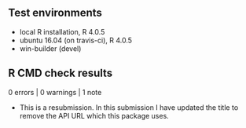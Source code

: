 ## Test environments
* local R installation, R 4.0.5
* ubuntu 16.04 (on travis-ci), R 4.0.5
* win-builder (devel)

## R CMD check results

0 errors | 0 warnings | 1 note

* This is a resubmission. In this submission I have updated the title to remove the API URL which this package uses.
